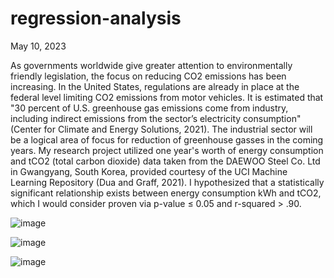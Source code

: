 # regression-analysis

May 10, 2023

As governments worldwide give greater attention to environmentally friendly legislation, 
the focus on reducing CO2 emissions has been increasing. In the United States, regulations are 
already in place at the federal level limiting CO2 emissions from motor vehicles. It is estimated 
that "30 percent of U.S. greenhouse gas emissions come from industry, including indirect 
emissions from the sector’s electricity consumption" (Center for Climate and Energy Solutions, 
2021). The industrial sector will be a logical area of focus for reduction of greenhouse gasses in 
the coming years. My research project utilized one year's worth of energy consumption and 
tCO2 (total carbon dioxide) data taken from the DAEWOO Steel Co. Ltd in Gwangyang, South 
Korea, provided courtesy of the UCI Machine Learning Repository (Dua and Graff, 2021). I 
hypothesized that a statistically significant relationship exists between energy consumption kWh 
and tCO2, which I would consider proven via p-value ≤ 0.05 and r-squared > .90.

![image](https://github.com/dogmatica/regression-analysis/assets/60594771/8cdcba9f-6ae9-48b0-a663-5091b991d150)

![image](https://github.com/dogmatica/regression-analysis/assets/60594771/92576e2c-4001-41f5-ab45-d403a0457a58)

![image](https://github.com/dogmatica/regression-analysis/assets/60594771/45472876-7e7c-4dfe-9a90-001efeb26589)
